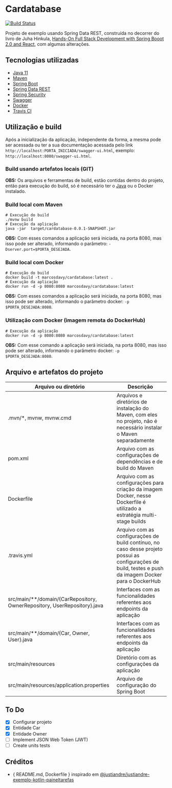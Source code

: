 # Cardatabase

[![Build Status](https://travis-ci.org/davyguedes/cardatabase.svg?branch=master)](https://travis-ci.org/davyguedes/cardatabase)

Projeto de exemplo usando Spring Data REST, construída no decorrer do livro de Juha Hinkula, [Hands-On Full Stack Development with Spring Booot 2.0 and React](https://www.amazon.com/Hands-Stack-Development-Spring-React/dp/1789138086/), com algumas alterações.

## Tecnologias utilizadas

- [Java 11](https://openjdk.java.net/)
- [Maven](https://maven.apache.org)
- [Spring Boot](https://docs.spring.io/spring-boot/docs/current/reference/htmlsingle/)
- [Spring Data REST](https://docs.spring.io/spring-data/rest/docs/current/reference/html/)
- [Spring Security](https://docs.spring.io/spring-security/site/docs/current/reference/htmlsingle/)
- [Swagger](https://swagger.io/docs/)
- [Docker](https://docs.docker.com)
- [Travis CI](https://docs.travis-ci.com)

## Utilização e build

Após a inicialização da aplicação, independente da forma, a mesma pode ser acessada ou ter a sua documentação acessada pelo link `http://localhost:PORTA_INICIADA/swagger-ui.html`, exemplo: `http://localhost:8080/swagger-ui.html`.

### Build usando artefatos locais (GIT)

**OBS:** Os arquivos e ferramentas de build, estão contidas dentro do projeto, então para execução do build, só é necessário ter o [Java](https://www.oracle.com/br/java/index.html) ou o Docker instalado. 

### Build local com Maven

```shell
# Execução do build
./mvnw build
# Execução da aplicação
java -jar  target/cardatabase-0.0.1-SNAPSHOT.jar
```

**OBS:** Com esses comandos a aplicação será iniciada, na porta 8080, mas isso pode ser alterado, informando o parâmetro: `-Dserver.port=$PORTA_DESEJADA`.

### Build local com Docker

```shell
# Execução do build
docker build -t marcosdavy/cardatabase:latest .
# Execução da aplicação
docker run -d -p 8080:8080 marcosdavy/cardatabase:latest
```

**OBS:** Com esses comandos a aplicação será iniciada, na porta 8080,  mas isso pode ser alterado, informando o parâmetro docker: `-p $PORTA_DESEJADA:8080`.

### Utilização com Docker (imagem remota do DockerHub)

```shell
# Execução da aplicação
docker run -d -p 8080:8080 marcosdavy/cardatabase:latest
```

**OBS:** Com esse comando a aplicação será iniciada, na porta 8080, mas isso pode ser alterado, informando o parâmetro docker: `-p $PORTA_DESEJADA:8080`.

## Arquivo e artefatos do projeto

| Arquivo ou diretório  |  Descrição |
| ------------ | ------------ |
| .mvn/*, mvnw, mvnw.cmd | Arquivos e diretórios de instalação do Maven, com eles no projeto, não é necessário instalar o Maven separadamente |
|  pom.xml | Arquivo com as configurações de dependências e de build do Maven |
| Dockerfile | Arquivo com as configurações para criação da imagem Docker, nesse Dockerfile é utilizado a estratégia multi-stage builds |
| .travis.yml  | Arquivo com as configurações de build contínuo, no caso desse projeto possui as configurações de build, testes e push da imagem Docker para o DockerHub |
| src/main/**/domain/{CarRepository, OwnerRepository, UserRepository}.java | Interfaces com as funcionalidades referentes aos endpoints da aplicação |
| src/main/**/domain/{Car, Owner, User}.java | Interfaces com as funcionalidades referentes aos endpoints da aplicação |
| src/main/resources | Diretório com as configurações da aplicação |
| src/main/resources/application.properties | Arquivo de configuração do Spring Boot |

## To Do

- [x] Configurar projeto
- [X] Entidade Car
- [X] Entidade Owner
- [ ] Implement JSON Web Token (JWT)
- [ ] Create units tests

## Créditos

- { README.md, Dockerfile } inspirado em [@justiandre/justiandre-exemplo-kotlin-paineltarefas](https://github.com/justiandre/justiandre-exemplo-kotlin-paineltarefas)

